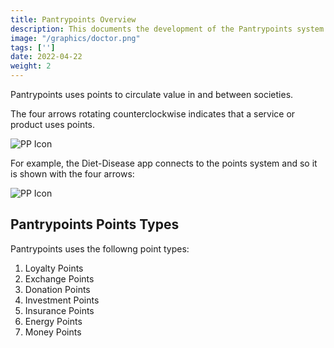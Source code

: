 ```yaml
---
title: Pantrypoints Overview
description: This documents the development of the Pantrypoints system and its related parts
image: "/graphics/doctor.png"
tags: ['']
date: 2022-04-22
weight: 2
---
```


Pantrypoints uses points to circulate value in and between societies.

The four arrows rotating counterclockwise indicates that a service or product uses points. 

![PP Icon](/icons/pantry50.png)

For example, the Diet-Disease app connects to the points system and so it is shown with the four arrows:

![PP Icon](/icons/dd.png) 


## Pantrypoints Points Types

Pantrypoints uses the followng point types:

1. Loyalty Points
2. Exchange Points 
3. Donation Points 
4. Investment Points 
5. Insurance Points
6. Energy Points
7. Money Points
